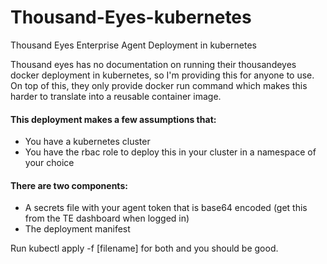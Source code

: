 # Thousand-Eyes-kubernetes
Thousand Eyes Enterprise Agent Deployment in kubernetes

Thousand eyes has no documentation on running their thousandeyes docker deployment in kubernetes, so I'm providing this for anyone to use. On top of this, they only provide docker run command which makes this harder to translate into a reusable container image.

#### This deployment makes a few assumptions that:
- You have a kubernetes cluster
- You have the rbac role to deploy this in your cluster in a namespace of your choice

#### There are two components:
- A secrets file with your agent token that is base64 encoded (get this from the TE dashboard when logged in)
- The deployment manifest

Run kubectl apply -f [filename] for both and you should be good. 
